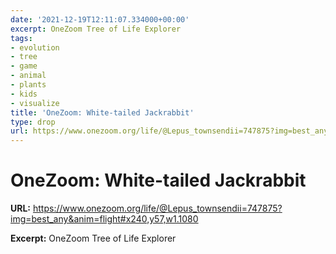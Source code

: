 ```yaml
---
date: '2021-12-19T12:11:07.334000+00:00'
excerpt: OneZoom Tree of Life Explorer
tags:
- evolution
- tree
- game
- animal
- plants
- kids
- visualize
title: 'OneZoom: White-tailed Jackrabbit'
type: drop
url: https://www.onezoom.org/life/@Lepus_townsendii=747875?img=best_any&anim=flight#x240,y57,w1.1080
---
```


# OneZoom: White-tailed Jackrabbit

**URL:** https://www.onezoom.org/life/@Lepus_townsendii=747875?img=best_any&anim=flight#x240,y57,w1.1080

**Excerpt:** OneZoom Tree of Life Explorer

